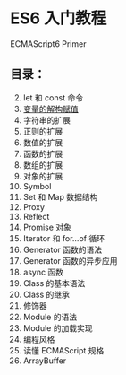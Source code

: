 # ES6 入门教程
ECMAScript6 Primer

## 目录：
2. let 和 const 命令
3. [变量的解构赋值](3.md)
4. 字符串的扩展
5. 正则的扩展
6. 数值的扩展
7. 函数的扩展
8. 数组的扩展
9. 对象的扩展
10. Symbol
11. Set 和 Map 数据结构
12. Proxy
13. Reflect
14. Promise 对象
15. Iterator 和 for...of 循环
16. Generator 函数的语法
17. Generator 函数的异步应用
18. async 函数
19. Class 的基本语法
20. Class 的继承
21. 修饰器
22. Module 的语法
23. Module 的加载实现
24. 编程风格
25. 读懂 ECMAScript 规格
26. ArrayBuffer